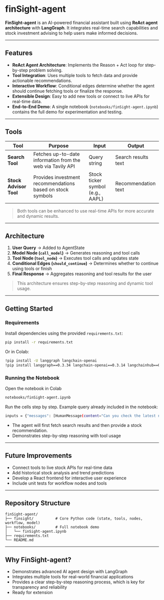 # finSight-agent

**FinSight-agent** is an AI-powered financial assistant built using **ReAct agent architecture** with **LangGraph**. It integrates real-time search capabilities and stock investment advising to help users make informed decisions.

---

## Features

- **ReAct Agent Architecture**: Implements the Reason + Act loop for step-by-step problem solving.
- **Tool Integration**: Uses multiple tools to fetch data and provide actionable recommendations.
- **Interactive Workflow**: Conditional edges determine whether the agent should continue fetching tools or finalize the response.
- **Extensible Design**: Easy to add new tools or connect to live APIs for real-time data.
- **End-to-End Demo**: A single notebook (`notebooks/finSight-agent.ipynb`) contains the full demo for experimentation and testing.

---

## Tools

| Tool | Purpose | Input | Output |
|------|---------|-------|--------|
| **Search Tool** | Fetches up-to-date information from the web via Tavily API | Query string | Search results text |
| **Stock Advisor Tool** | Provides investment recommendations based on stock symbols | Stock ticker symbol (e.g., AAPL) | Recommendation text |

> Both tools can be enhanced to use real-time APIs for more accurate and dynamic results.

---

## Architecture

1. **User Query** → Added to AgentState  
2. **Model Node (`call_model`)** → Generates reasoning and tool calls  
3. **Tool Node (`tool_node`)** → Executes tool calls and updates state  
4. **Conditional Edges (`should_continue`)** → Determines whether to continue using tools or finish  
5. **Final Response** → Aggregates reasoning and tool results for the user  

> This architecture ensures step-by-step reasoning and dynamic tool usage.

---

## Getting Started

### Requirements

Install dependencies using the provided `requirements.txt`:

```bash
pip install -r requirements.txt
```
Or in Colab:
```bash
!pip install -U langgraph langchain-openai
!pip install langgraph==0.3.34 langchain-openai==0.3.14 langchainhub==0.1.21 langchain==0.3.24 pygraphviz==1.14 langchain-community==0.3.23
```
### Running the Notebook

Open the notebook in Colab
```bash
notebooks/finSight-agent.ipynb
```
Run the cells step by step. Example query already included in the notebook:
```bash
inputs = {"messages": [HumanMessage(content="Can you check the latest news about Tesla stock and then tell me if it's a good investment?")]}
```
- The agent will first fetch search results and then provide a stock recommendation.
- Demonstrates step-by-step reasoning with tool usage

---

## Future Improvements
- Connect tools to live stock APIs for real-time data
- Add historical stock analysis and trend predictions
- Develop a React frontend for interactive user experience
- Include unit tests for workflow nodes and tools
  
---

## Repository Structure
```
finSight-agent/
├── finsight/          # Core Python code (state, tools, nodes, workflow, model)
├── notebooks/         # Full notebook demo
│   └── finSight-agent.ipynb
├── requirements.txt
└── README.md

```

---

## Why FinSight-agent?
- Demonstrates advanced AI agent design with LangGraph
- Integrates multiple tools for real-world financial applications
- Provides a clear step-by-step reasoning process, which is key for transparency and reliability
- Ready for extension
